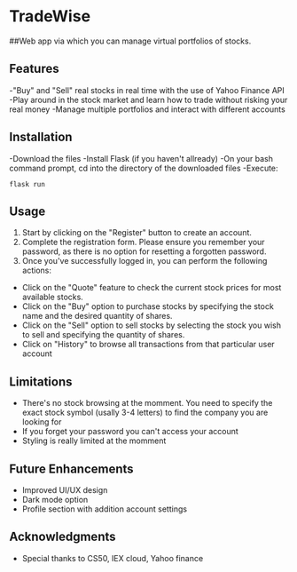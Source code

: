 # TradeWise
##Web app via which you can manage virtual portfolios of stocks.

## Features
 -"Buy" and "Sell" real stocks in real time with the use of Yahoo Finance API
 -Play around in the stock market and learn how to trade without risking your real money
 -Manage multiple portfolios and interact with different accounts


## Installation
-Download the files
-Install Flask (if you haven't allready)
-On your bash command prompt, cd into the directory of the downloaded files
-Execute:
```
flask run
```


## Usage
1. Start by clicking on the "Register" button to create an account.
2. Complete the registration form. Please ensure you remember your password, as there is no option for resetting a forgotten password.
3. Once you've successfully logged in, you can perform the following actions:
  - Click on the "Quote" feature to check the current stock prices for most available stocks.
  - Click on the "Buy" option to purchase stocks by specifying the stock name and the desired quantity of shares.
  - Click on the "Sell" option to sell stocks by selecting the stock you wish to sell and specifying the quantity of shares.
  - Click on "History" to browse all transactions from that particular user account

## Limitations
- There's no stock browsing at the momment. You need to specify the exact stock symbol (usally 3-4 letters) to find the company you are looking for
- If you forget your password you can't access your account
- Styling is really limited at the momment

## Future Enhancements
- Improved UI/UX design
- Dark mode option
- Profile section with addition account settings

## Acknowledgments
- Special thanks to CS50, IEX cloud, Yahoo finance
